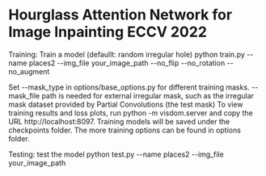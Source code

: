 # Hourglass Attention Network for Image Inpainting ECCV 2022
Training:
Train a model (defaullt: random irregular hole)
python train.py --name places2 --img_file your_image_path  --no_flip --no_rotation --no_augment

Set --mask_type in options/base_options.py for different training masks. --mask_file path is needed for external irregular mask, such as the irregular mask dataset provided by Partial Convolutions (the test mask)
To view training results and loss plots, run python -m visdom.server and copy the URL http://localhost:8097.
Training models will be saved under the checkpoints folder.
The more training options can be found in options folder.

Testing:
test the model
python test.py  --name places2 --img_file your_image_path

